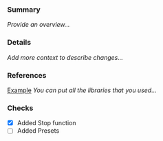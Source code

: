 ### Summary
_Provide an overview..._
### Details 
_Add more context to describe changes..._
### References
[Example](https://docs.python.org/3/library/tkinter.html)
_You can put all the libraries that you used..._
### Checks
- [x] Added Stop function
- [ ] Added Presets
